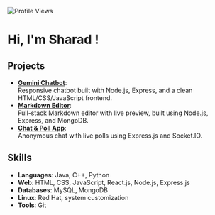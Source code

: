 ![Profile Views](https://komarev.com/ghpvc/?username=Sharad104&style=for-the-badge&color=green)

# Hi, I'm Sharad !  

## Projects
- **[Gemini Chatbot](https://github.com/Sharad104/chatbot)**:  
  Responsive chatbot built with Node.js, Express, and a clean HTML/CSS/JavaScript frontend.  
- **[Markdown Editor](https://github.com/Sharad104/MinimalMarkdownPreviewer)**:  
  Full-stack Markdown editor with live preview, built using Node.js, Express, and MongoDB.  
- **[Chat & Poll App](https://github.com/Sharad104/anonymouschat)**:  
  Anonymous chat with live polls using Express.js and Socket.IO.

## Skills
- **Languages**: Java, C++, Python  
- **Web**: HTML, CSS, JavaScript, React.js, Node.js, Express.js  
- **Databases**: MySQL, MongoDB  
- **Linux**: Red Hat, system customization  
- **Tools**: Git
